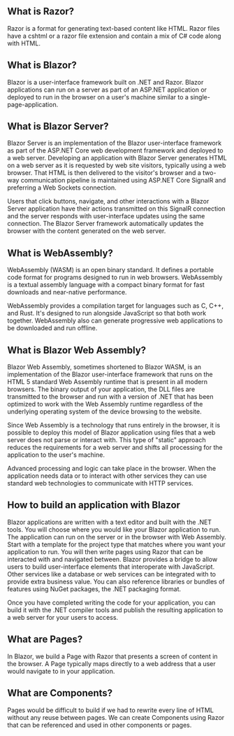 ## What is Razor?
Razor is a format for generating text-based content like HTML. Razor files have a cshtml or a razor file extension and contain a mix of C# code along with HTML.


## What is Blazor?
Blazor is a user-interface framework built on .NET and Razor. Blazor applications can run on a server as part of an ASP.NET application or deployed to run in the browser on a user's machine similar to a single-page-application.


## What is Blazor Server?
Blazor Server is an implementation of the Blazor user-interface framework as part of the ASP.NET Core web development framework and deployed to a web server. Developing an application with Blazor Server generates HTML on a web server as it is requested by web site visitors, typically using a web browser. That HTML is then delivered to the visitor's browser and a two-way communication pipeline is maintained using ASP.NET Core SignalR and preferring a Web Sockets connection.

Users that click buttons, navigate, and other interactions with a Blazor Server application have their actions transmitted on this SignalR connection and the server responds with user-interface updates using the same connection. The Blazor Server framework automatically updates the browser with the content generated on the web server.


## What is WebAssembly?
WebAssembly (WASM) is an open binary standard. It defines a portable code format for programs designed to run in web browsers. WebAssembly is a textual assembly language with a compact binary format for fast downloads and near-native performance.

WebAssembly provides a compilation target for languages such as C, C++, and Rust. It's designed to run alongside JavaScript so that both work together. WebAssembly also can generate progressive web applications to be downloaded and run offline.


## What is Blazor Web Assembly?
Blazor Web Assembly, sometimes shortened to Blazor WASM, is an implementation of the Blazor user-interface framework that runs on the HTML 5 standard Web Assembly runtime that is present in all modern browsers. The binary output of your application, the DLL files are transmitted to the browser and run with a version of .NET that has been optimized to work with the Web Assembly runtime regardless of the underlying operating system of the device browsing to the website.

Since Web Assembly is a technology that runs entirely in the browser, it is possible to deploy this model of Blazor application using files that a web server does not parse or interact with. This type of "static" approach reduces the requirements for a web server and shifts all processing for the application to the user's machine.

Advanced processing and logic can take place in the browser. When the application needs data or to interact with other services they can use standard web technologies to communicate with HTTP services.


## How to build an application with Blazor
Blazor applications are written with a text editor and built with the .NET tools. You will choose where you would like your Blazor application to run. The application can run on the server or in the browser with Web Assembly. Start with a template for the project type that matches where you want your application to run. You will then write pages using Razor that can be interacted with and navigated between. Blazor provides a bridge to allow users to build user-interface elements that interoperate with JavaScript. Other services like a database or web services can be integrated with to provide extra business value. You can also reference libraries or bundles of features using NuGet packages, the .NET packaging format.

Once you have completed writing the code for your application, you can build it with the .NET compiler tools and publish the resulting application to a web server for your users to access.


## What are Pages?
In Blazor, we build a Page with Razor that presents a screen of content in the browser. A Page typically maps directly to a web address that a user would navigate to in your application.


## What are Components?
Pages would be difficult to build if we had to rewrite every line of HTML without any reuse between pages. We can create Components using Razor that can be referenced and used in other components or pages.

